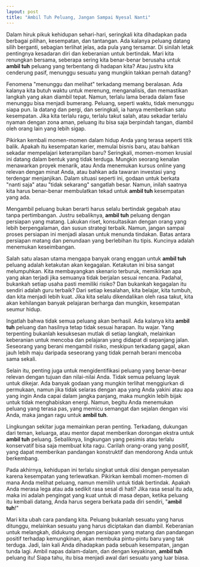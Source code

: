 ```yaml
---
layout: post
title: "Ambil Tuh Peluang, Jangan Sampai Nyesal Nanti"
---
```


Dalam hiruk pikuk kehidupan sehari-hari, seringkali kita dihadapkan pada berbagai pilihan, kesempatan, dan tantangan. Ada kalanya peluang datang silih berganti, sebagian terlihat jelas, ada pula yang tersamar. Di sinilah letak pentingnya kesadaran diri dan keberanian untuk bertindak. Mari kita renungkan bersama, seberapa sering kita benar-benar berusaha untuk **ambil tuh** peluang yang terbentang di hadapan kita? Atau justru kita cenderung pasif, menunggu sesuatu yang mungkin takkan pernah datang?

Fenomena "menunggu dan melihat" terkadang memang beralasan. Ada kalanya kita butuh waktu untuk merenung, menganalisis, dan memastikan langkah yang akan diambil tepat. Namun, terlalu lama berada dalam fase menunggu bisa menjadi bumerang. Peluang, seperti waktu, tidak menunggu siapa pun. Ia datang dan pergi, dan seringkali, ia hanya memberikan satu kesempatan. Jika kita terlalu ragu, terlalu takut salah, atau sekadar terlalu nyaman dengan zona aman, peluang itu bisa saja berpindah tangan, diambil oleh orang lain yang lebih sigap.

Pikirkan kembali momen-momen dalam hidup Anda yang terasa seperti titik balik. Apakah itu kesempatan karier, memulai bisnis baru, atau bahkan sekadar mempelajari keterampilan baru? Seringkali, momen-momen krusial ini datang dalam bentuk yang tidak terduga. Mungkin seorang kenalan menawarkan proyek menarik, atau Anda menemukan kursus online yang relevan dengan minat Anda, atau bahkan ada tawaran investasi yang terdengar menjanjikan. Dalam situasi seperti ini, godaan untuk berkata "nanti saja" atau "tidak sekarang" sangatlah besar. Namun, inilah saatnya kita harus benar-benar membulatkan tekad untuk **ambil tuh** kesempatan yang ada.

Mengambil peluang bukan berarti harus selalu bertindak gegabah atau tanpa pertimbangan. Justru sebaliknya, **ambil tuh** peluang dengan persiapan yang matang. Lakukan riset, konsultasikan dengan orang yang lebih berpengalaman, dan susun strategi terbaik. Namun, jangan sampai proses persiapan ini menjadi alasan untuk menunda tindakan. Batas antara persiapan matang dan penundaan yang berlebihan itu tipis. Kuncinya adalah menemukan keseimbangan.

Salah satu alasan utama mengapa banyak orang enggan untuk **ambil tuh** peluang adalah ketakutan akan kegagalan. Ketakutan ini bisa sangat melumpuhkan. Kita membayangkan skenario terburuk, memikirkan apa yang akan terjadi jika semuanya tidak berjalan sesuai rencana. Padahal, bukankah setiap usaha pasti memiliki risiko? Dan bukankah kegagalan itu sendiri adalah guru terbaik? Dari setiap kesalahan, kita belajar, kita tumbuh, dan kita menjadi lebih kuat. Jika kita selalu dikendalikan oleh rasa takut, kita akan kehilangan banyak pelajaran berharga dan mungkin, kesempatan seumur hidup.

Ingatlah bahwa tidak semua peluang akan berhasil. Ada kalanya kita **ambil tuh** peluang dan hasilnya tetap tidak sesuai harapan. Itu wajar. Yang terpenting bukanlah kesuksesan mutlak di setiap langkah, melainkan keberanian untuk mencoba dan pelajaran yang didapat di sepanjang jalan. Seseorang yang berani mengambil risiko, meskipun terkadang gagal, akan jauh lebih maju daripada seseorang yang tidak pernah berani mencoba sama sekali.

Selain itu, penting juga untuk mengidentifikasi peluang yang benar-benar relevan dengan tujuan dan nilai-nilai Anda. Tidak semua peluang layak untuk dikejar. Ada banyak godaan yang mungkin terlihat menggiurkan di permukaan, namun jika tidak selaras dengan apa yang Anda yakini atau apa yang ingin Anda capai dalam jangka panjang, maka mungkin lebih bijak untuk tidak menghabiskan energi. Namun, begitu Anda menemukan peluang yang terasa pas, yang memicu semangat dan sejalan dengan visi Anda, maka jangan ragu untuk **ambil tuh**.

Lingkungan sekitar juga memainkan peran penting. Terkadang, dukungan dari teman, keluarga, atau mentor dapat memberikan dorongan ekstra untuk **ambil tuh** peluang. Sebaliknya, lingkungan yang pesimis atau terlalu konservatif bisa saja membuat kita ragu. Carilah orang-orang yang positif, yang dapat memberikan pandangan konstruktif dan mendorong Anda untuk berkembang.

Pada akhirnya, kehidupan ini terlalu singkat untuk diisi dengan penyesalan karena kesempatan yang terlewatkan. Pikirkan kembali momen-momen di mana Anda melihat peluang, namun memilih untuk tidak bertindak. Apakah Anda merasa lega atau ada sedikit rasa sesal di hati? Jika rasa sesal itu ada, maka ini adalah pengingat yang kuat untuk di masa depan, ketika peluang itu kembali datang, Anda harus segera berkata pada diri sendiri, "**ambil tuh**!"

Mari kita ubah cara pandang kita. Peluang bukanlah sesuatu yang harus ditunggu, melainkan sesuatu yang harus diciptakan dan diambil. Keberanian untuk melangkah, didukung dengan persiapan yang matang dan pandangan positif terhadap kemungkinan, akan membuka pintu-pintu baru yang tak terduga. Jadi, lain kali Anda dihadapkan pada sebuah kesempatan, jangan tunda lagi. Ambil napas dalam-dalam, dan dengan keyakinan, **ambil tuh** peluang itu! Siapa tahu, itu bisa menjadi awal dari sesuatu yang luar biasa.
